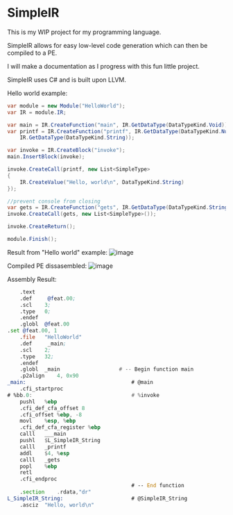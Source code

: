 # SimpleIR
This is my WIP project for my programming language. 

SimpleIR allows for easy low-level code generation which can then be compiled to a PE.

I will make a documentation as I progress with this fun little project.

SimpleIR uses C# and is built upon LLVM.
            
Hello world example:

```csharp
var module = new Module("HelloWorld");
var IR = module.IR;

var main = IR.CreateFunction("main", IR.GetDataType(DataTypeKind.Void));
var printf = IR.CreateFunction("printf", IR.GetDataType(DataTypeKind.Number),
    IR.GetDataType(DataTypeKind.String));

var invoke = IR.CreateBlock("invoke");
main.InsertBlock(invoke);

invoke.CreateCall(printf, new List<SimpleType>
{
    IR.CreateValue("Hello, world\n", DataTypeKind.String)
});

//prevent console from closing
var gets = IR.CreateFunction("gets", IR.GetDataType(DataTypeKind.String));
invoke.CreateCall(gets, new List<SimpleType>());

invoke.CreateReturn();

module.Finish();
```
Result from "Hello world" example:
![image](https://user-images.githubusercontent.com/74394136/172027172-646800dc-1388-4eca-9abc-375a805c4058.png)

Compiled PE dissasembled:
![image](https://user-images.githubusercontent.com/74394136/172027215-c8a329ec-5145-4d73-9171-14f2abfccbbf.png)

Assembly Result:
```asm
	.text
	.def	 @feat.00;
	.scl	3;
	.type	0;
	.endef
	.globl	@feat.00
.set @feat.00, 1
	.file	"HelloWorld"
	.def	 _main;
	.scl	2;
	.type	32;
	.endef
	.globl	_main                   # -- Begin function main
	.p2align	4, 0x90
_main:                                  # @main
	.cfi_startproc
# %bb.0:                                # %invoke
	pushl	%ebp
	.cfi_def_cfa_offset 8
	.cfi_offset %ebp, -8
	movl	%esp, %ebp
	.cfi_def_cfa_register %ebp
	calll	___main
	pushl	$L_SimpleIR_String
	calll	_printf
	addl	$4, %esp
	calll	_gets
	popl	%ebp
	retl
	.cfi_endproc
                                        # -- End function
	.section	.rdata,"dr"
L_SimpleIR_String:                      # @SimpleIR_String
	.asciz	"Hello, world\n"

```
